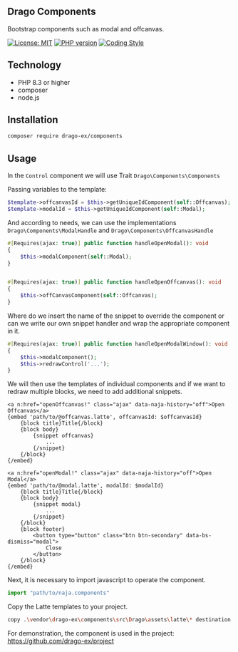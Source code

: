 
## Drago Components
Bootstrap components such as modal and offcanvas.

[![License: MIT](https://img.shields.io/badge/License-MIT-yellow.svg)](https://raw.githubusercontent.com/drago-ex/components/master/license.md)
[![PHP version](https://badge.fury.io/ph/drago-ex%2Fcomponents.svg)](https://badge.fury.io/ph/drago-ex%2Fcomponents)
[![Coding Style](https://github.com/drago-ex/components/actions/workflows/coding-style.yml/badge.svg)](https://github.com/drago-ex/components/actions/workflows/coding-style.yml)


## Technology
- PHP 8.3 or higher
- composer
- node.js

## Installation
```bash
composer require drago-ex/components
```

## Usage
In the `Control` component we will use Trait `Drago\Components\Components`

Passing variables to the template:
```php
$template->offcanvasId = $this->getUniqueIdComponent(self::Offcanvas);
$template->modalId = $this->getUniqueIdComponent(self::Modal);
```

And according to needs, we can use the implementations `Drago\Components\ModalHandle` and `Drago\Components\OffcanvasHandle`
```php
#[Requires(ajax: true)] public function handleOpenModal(): void
{
	$this->modalComponent(self::Modal);
}


#[Requires(ajax: true)] public function handleOpenOffcanvas(): void
{
	$this->offCanvasComponent(self::Offcanvas);
}
```


Where do we insert the name of the snippet to override the component or can we write our own snippet handler and wrap the appropriate component in it.

```php
#[Requires(ajax: true)] public function handleOpenModalWindow(): void
{
	$this->modalComponent();
	$this->redrawControl('...');
}
```

We will then use the templates of individual components and if we want to redraw multiple blocks, we need to add additional snippets.
```latte
<a n:href="openOffcanvas!" class="ajax" data-naja-history="off">Open Offcanvas</a>
{embed 'path/to/@offcanvas.latte', offcanvasId: $offcanvasId}
	{block title}Title{/block}
	{block body}
		{snippet offcanvas}
			...
		{/snippet}
	{/block}
{/embed}

<a n:href="openModal!" class="ajax" data-naja-history="off">Open Modal</a>
{embed 'path/to/@modal.latte', modalId: $modalId}
	{block title}Title{/block}
	{block body}
		{snippet modal}
			...
		{/snippet}
	{/block}
	{block footer}
		<button type="button" class="btn btn-secondary" data-bs-dismiss="modal">
			Close
		</button>
	{/block}
{/embed}
```

Next, it is necessary to import javascript to operate the component.
```JavaScript
import "path/to/naja.components"
```

Copy the Latte templates to your project.
```bash
copy .\vendor\drago-ex\components\src\Drago\assets\latte\* destination
```

For demonstration, the component is used in the project: https://github.com/drago-ex/project
